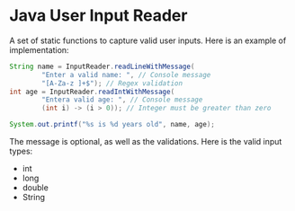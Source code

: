 # Java User Input Reader
A set of static functions to capture valid user inputs.
Here is an example of implementation:
```java
String name = InputReader.readLineWithMessage(
		"Enter a valid name: ", // Console message
		"[A-Za-z ]+$"); // Regex validation
int age = InputReader.readIntWithMessage(
        "Entera valid age: ", // Console message
        (int i) -> (i > 0)); // Integer must be greater than zero

System.out.printf("%s is %d years old", name, age);
```
The message is optional, as well as the validations. Here is the valid input types:
* int
* long
* double
* String
